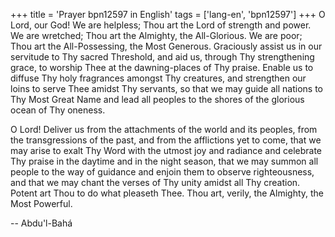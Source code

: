 +++
title = 'Prayer bpn12597 in English'
tags = ['lang-en', 'bpn12597']
+++
O Lord, our God!  We are helpless; Thou art the Lord of strength and power.  We are wretched; Thou art the Almighty, the All-Glorious.  We are poor; Thou art the All-Possessing, the Most Generous.  Graciously assist us in our servitude to Thy sacred Threshold, and aid us, through Thy strengthening grace, to worship Thee at the dawning-places of Thy praise.  Enable us to diffuse Thy holy fragrances amongst Thy creatures, and strengthen our loins to serve Thee amidst Thy servants, so that we may guide all nations to Thy Most Great Name and lead all peoples to the shores of the glorious ocean of Thy oneness.

O Lord!  Deliver us from the attachments of the world and its peoples, from the transgressions of the past, and from the afflictions yet to come, that we may arise to exalt Thy Word with the utmost joy and radiance and celebrate Thy praise in the daytime and in the night season, that we may summon all people to the way of guidance and enjoin them to observe righteousness, and that we may chant the verses of Thy unity amidst all Thy creation.  Potent art Thou to do what pleaseth Thee.  Thou art, verily, the Almighty, the Most Powerful.

-- Abdu'l-Bahá
